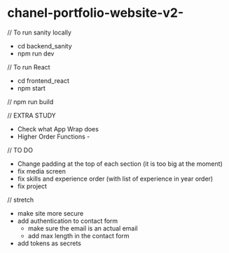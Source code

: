 # chanel-portfolio-website-v2-

// To run sanity locally 
- cd backend_sanity
- npm run dev 


// To run React
- cd frontend_react
- npm start


// npm run build 

// EXTRA STUDY 
- Check what App Wrap does
- Higher Order Functions - 

// TO DO 
- Change padding at the top of each section (it is too big at the moment)
- fix media screen  
- fix skills and experience order (with list of experience in year order)
- fix project 

// stretch
- make site more secure 
- add authentication to contact form
  - make sure the email is an actual email 
  - add max length in the contact form 
- add tokens as secrets
